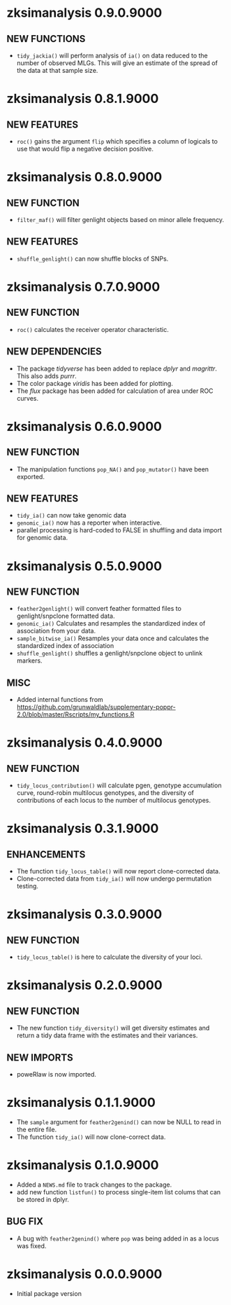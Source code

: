 # zksimanalysis 0.9.0.9000

## NEW FUNCTIONS

* `tidy_jackia()` will perform analysis of `ia()` on data reduced to the number
  of observed MLGs. This will give an estimate of the spread of the data at that
  sample size.

# zksimanalysis 0.8.1.9000

## NEW FEATURES

* `roc()` gains the argument `flip` which specifies a column of logicals to use
  that would flip a negative decision positive. 

# zksimanalysis 0.8.0.9000

## NEW FUNCTION

* `filter_maf()` will filter genlight objects based on minor allele frequency.

## NEW FEATURES

* `shuffle_genlight()` can now shuffle blocks of SNPs.

# zksimanalysis 0.7.0.9000

## NEW FUNCTION

* `roc()` calculates the receiver operator characteristic.

## NEW DEPENDENCIES

* The package _tidyverse_ has been added to replace _dplyr_ and _magrittr_. This
  also adds _purrr_.
* The color package _viridis_ has been added for plotting.
* The _flux_ package has been added for calculation of area under ROC curves.

# zksimanalysis 0.6.0.9000

## NEW FUNCTION

* The manipulation functions `pop_NA()` and `pop_mutator()` have been exported.

## NEW FEATURES

* `tidy_ia()` can now take genomic data
* `genomic_ia()` now has a reporter when interactive.
* parallel processing is hard-coded to FALSE in shuffling and data import for
  genomic data.

# zksimanalysis 0.5.0.9000

## NEW FUNCTION

* `feather2genlight()` will convert feather formatted files to genlight/snpclone
  formatted data. 
* `genomic_ia()` Calculates and resamples the standardized index of association
  from your data.
* `sample_bitwise_ia()` Resamples your data once and calculates the standardized
  index of association
* `shuffle_genlight()` shuffles a genlight/snpclone object to unlink markers.

## MISC

* Added internal functions from
  https://github.com/grunwaldlab/supplementary-poppr-2.0/blob/master/Rscripts/my_functions.R

# zksimanalysis 0.4.0.9000

## NEW FUNCTION

* `tidy_locus_contribution()` will calculate pgen, genotype accumulation curve,
  round-robin multilocus genotypes, and the diversity of contributions of each
  locus to the number of multilocus genotypes.

# zksimanalysis 0.3.1.9000

## ENHANCEMENTS

* The function `tidy_locus_table()` will now report clone-corrected data.
* Clone-corrected data from `tidy_ia()` will now undergo permutation testing.

# zksimanalysis 0.3.0.9000

## NEW FUNCTION

* `tidy_locus_table()` is here to calculate the diversity of your loci.

# zksimanalysis 0.2.0.9000

## NEW FUNCTION

* The new function `tidy_diversity()` will get diversity estimates and return
  a tidy data frame with the estimates and their variances.
  
## NEW IMPORTS

* poweRlaw is now imported.

# zksimanalysis 0.1.1.9000

* The `sample` argument for `feather2genind()` can now be NULL to read in the
  entire file.
* The function `tidy_ia()` will now clone-correct data.

# zksimanalysis 0.1.0.9000

* Added a `NEWS.md` file to track changes to the package.
* add new function `listfun()` to process single-item list colums that can be
  stored in dplyr.

## BUG FIX

* A bug with `feather2genind()` where `pop` was being added in as a locus was
  fixed.

# zksimanalysis 0.0.0.9000

* Initial package version
